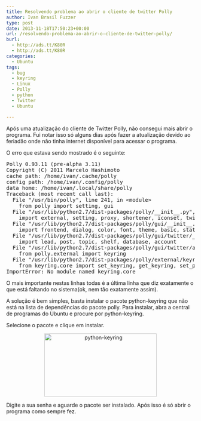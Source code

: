 ```yaml
---
title: Resolvendo problema ao abrir o cliente de twitter Polly
author: Ivan Brasil Fuzzer
type: post
date: 2013-11-18T17:50:23+00:00
url: /resolvendo-problema-ao-abrir-o-cliente-de-twitter-polly/
burl:
  - http://ads.tt/K80R
  - http://ads.tt/K80R
categories:
  - Ubuntu
tags:
  - bug
  - keyring
  - Linux
  - Polly
  - python
  - Twitter
  - Ubuntu

---
```

Após uma atualização do cliente de Twitter Polly, não consegui mais abrir o programa. Fui notar isso só alguns dias após fazer a atualização devido ao feriadão onde não tinha internet disponível para acessar o programa.

O erro que estava sendo mostrado é o seguinte:

<pre class="brush:plain">Polly 0.93.11 (pre-alpha 3.11)
Copyright (C) 2011 Marcelo Hashimoto
cache path: /home/ivan/.cache/polly
config path: /home/ivan/.config/polly
data home: /home/ivan/.local/share/polly
Traceback (most recent call last):
  File "/usr/bin/polly", line 241, in &lt;module&gt;
    from polly import setting, gui
  File "/usr/lib/python2.7/dist-packages/polly/__init__.py", line 344, in &lt;module&gt;
    import external, setting, proxy, shortener, iconset, twitter, gui
  File "/usr/lib/python2.7/dist-packages/polly/gui/__init__.py", line 177, in &lt;module&gt;
    import frontend, dialog, color, font, theme, basic, status, twitter, header, indicator, stream, shell
  File "/usr/lib/python2.7/dist-packages/polly/gui/twitter/__init__.py", line 992, in &lt;module&gt;
    import lead, post, topic, shelf, database, account
  File "/usr/lib/python2.7/dist-packages/polly/gui/twitter/account.py", line 40, in &lt;module&gt;
    from polly.external import keyring
  File "/usr/lib/python2.7/dist-packages/polly/external/keyring/__init__.py", line 9, in &lt;module&gt;
    from keyring.core import set_keyring, get_keyring, set_password, get_password
ImportError: No module named keyring.core</pre>

O mais importante nestas linhas todas é a última linha que diz exatamente o que está faltando no sistema(ok, nem tão exatamente assim).

A solução é bem simples, basta instalar o pacote python-keyring que não está na lista de dependências do pacote polly. Para instalar, abra a central de programas do Ubuntu e procure por python-keyring.

Selecione o pacote e clique em instalar.

<p style="text-align: center;">
  <a href="http://www.ubuntero.com.br/wp-content/uploads/2013/11/python-keyring.png"><img class="alignnone size-medium wp-image-6263" alt="python-keyring" src="http://www.ubuntero.com.br/wp-content/uploads/2013/11/python-keyring-300x169.png" width="300" height="169" /></a>
</p>

Digite a sua senha e aguarde o pacote ser instalado. Após isso é só abrir o programa como sempre fez.